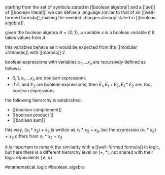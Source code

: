 starting from the set of symbols stated in [[boolean algebra]] and a [[set]] of [[boolean literal]], we can define a language similar to that of an [[well-formed formula]], making the needed changes already stated in [[boolean algebra]].

given the boolean algebra $A=\{0,1\}$, a variable $x$ is a boolean variable if it takes values from $A$

this variables behave as it would be expected from the [[modular arithmetic]] with [[modulo]] 2

boolean expressions with variables $x_1,\ldots x_n$ are recursively defined as follows:
- $0,1,x_1,\ldots x_n$ are boolean expressions
- if $E_1$ and $E_2$ are boolean expressions, then $\bar E_1, E_1+E_2, E_1*E_2$ are, too, boolean expressions

the following hierarchy is established:
- [[boolean complement]]
- [[boolean product ]]
- [[boolean sum]]

this way,  $(x_1*x_2)+x_3$ is written as $x_1*x_2+x_3$, but the expression $(x_1*x_2)+x_3$ differs from $x_1*x_2+x_3$

it is important to remark the similarity with a [[well-formed formula]] in logic, but here there is a different hierarchy level on ($+, *$), not shared with their logic equivalents ($\vee, \wedge$)

#mathematical_logic 
#boolean_algebra
